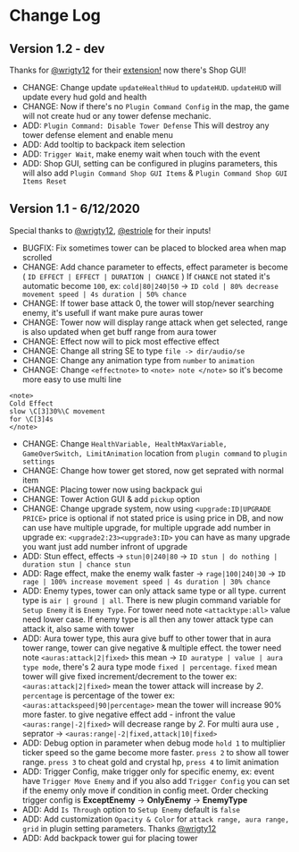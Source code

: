 # Change Log

## Version 1.2 - dev

Thanks for [@wrigty12](https://forums.rpgmakerweb.com/index.php?members/wrigty12.25770/) for their [extension!](https://forums.rpgmakerweb.com/index.php?threads/ufc-tower-defense.130384/post-1141044) now there's Shop GUI!

- CHANGE: Change update `updateHealthHud` to `updateHUD`. `updateHUD` will update every hud gold and health
- CHANGE: Now if there's no `Plugin Command Config` in the map, the game will not create hud or any tower defense mechanic.
- ADD: `Plugin Command: Disable Tower Defense` This will destroy any tower defense element and enable menu
- ADD: Add tooltip to backpack item selection
- ADD: `Trigger Wait`, make enemy wait when touch with the event
- ADD: Shop GUI, setting can be configured in plugins parameters, this will also add `Plugin Command Shop GUI Items` & `Plugin Command Shop GUI Items Reset`

## Version 1.1 - 6/12/2020

Special thanks to [@wrigty12](https://forums.rpgmakerweb.com/index.php?members/wrigty12.25770/), [@estriole](https://forums.rpgmakerweb.com/index.php?members/estriole.2487/) for their inputs!

- BUGFIX: Fix sometimes tower can be placed to blocked area when map scrolled
- CHANGE: Add chance parameter to effects, effect parameter is become ( `ID EFFECT | EFFECT | DURATION | CHANCE` ) If `CHANCE` not stated it's automatic become `100`, ex: `cold|80|240|50` -> `ID cold | 80% decrease movement speed | 4s duration | 50% chance`
- CHANGE: If tower base attack 0, the tower will stop/never searching enemy, it's usefull if want make pure auras tower
- CHANGE: Tower now will display range attack when get selected, range is also updated when get buff range from aura tower
- CHANGE: Effect now will to pick most effective effect
- CHANGE: Change all string SE to type `file -> dir/audio/se`
- CHANGE: Change any animation type from `number` to `animation`
- CHANGE: Change `<effectnote>` to `<note> note </note>` so it's become more easy to use multi line

```
<note>
Cold Effect
slow \C[3]30%\C movement
for \C[3]4s
</note>
```

- CHANGE: Change `HealthVariable, HealthMaxVariable, GameOverSwitch, LimitAnimation` location from `plugin command` to `plugin settings`
- CHANGE: Change how tower get stored, now get seprated with normal item
- CHANGE: Placing tower now using backpack gui
- CHANGE: Tower Action GUI & add `pickup` option
- CHANGE: Change upgrade system, now using `<upgrade:ID|UPGRADE PRICE>` price is optional if not stated price is using price in DB, and now can use have multiple upgrade, for multiple upgrade add number in upgrade ex: `<upgrade2:23><upgrade3:ID>` you can have as many upgrade you want just add number infront of upgrade
- ADD: Stun effect, effects -> `stun|0|240|80` -> `ID stun | do nothing | duration stun | chance stun`
- ADD: Rage effect, make the enemy walk faster -> `rage|100|240|30` -> `ID rage | 100% increase movement speed | 4s duration | 30% chance`
- ADD: Enemy types, tower can only attack same type or all type. current type is `air | ground | all`. There is new plugin command variable for `Setup Enemy` it is `Enemy Type`. For tower need note `<attacktype:all>` value need lower case. If enemy type is all then any tower attack type can attack it, also same with tower
- ADD: Aura tower type, this aura give buff to other tower that in aura tower range, tower can give negative & multiple effect. the tower need note `<auras:attack|2|fixed>` this mean -> `ID auratype | value | aura type mode`, there's 2 aura type mode `fixed | percentage`. `fixed` mean tower will give fixed increment/decrement to the tower ex: `<auras:attack|2|fixed>` mean the tower attack will increase by _2_. `percentage` is percentage of the tower ex: `<auras:attackspeed|90|percentage>` mean the tower will increase 90% more faster. to give negative effect add - infront the value `<auras:range|-2|fixed>` will decrease range by _2_. For multi aura use `,` seprator -> `<auras:range|-2|fixed,attack|10|fixed>`
- ADD: Debug option in parameter when debug mode `hold 1` to multiplier ticker speed so the game become more faster. `press 2` to show all tower range. `press 3` to cheat gold and crystal hp, `press 4` to limit animation
- ADD: Trigger Config, make trigger only for specific enemy, ex: event have `Trigger Move Enemy` and if you also add `Trigger Config` you can set if the enemy only move if condition in config meet. Order checking trigger config is **ExceptEnemy** -> **OnlyEnemy** -> **EnemyType**
- ADD: Add `Is Through` option to `Setup Enemy` default is `false`
- ADD: Add customization `Opacity & Color` for `attack range, aura range, grid` in plugin setting parameters. Thanks [@wrigty12](https://forums.rpgmakerweb.com/index.php?members/wrigty12.25770/)
- ADD: Add backpack tower gui for placing tower
